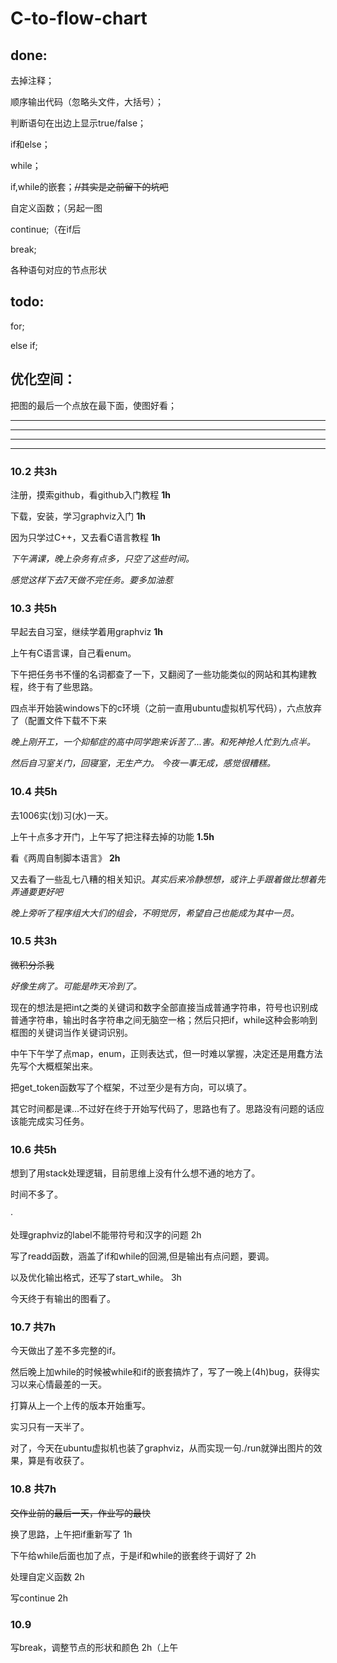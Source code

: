 # C-to-flow-chart

## done:

去掉注释；

顺序输出代码（忽略头文件，大括号）；

判断语句在出边上显示true/false；

if和else；

while；

if,while的嵌套；~~//其实是之前留下的坑吧~~

自定义函数；（另起一图

continue;（在if后

break;

各种语句对应的节点形状

## todo:

for;

else if;

## 优化空间：

把图的最后一个点放在最下面，使图好看；




***
***
***
***




### 10.2 共3h

注册，摸索github，看github入门教程 **1h**

下载，安装，学习graphviz入门 **1h**

因为只学过C++，又去看C语言教程 **1h**

*下午满课，晚上杂务有点多，只空了这些时间。*

*感觉这样下去7天做不完任务。要多加油惹*

### 10.3 共5h

早起去自习室，继续学着用graphviz **1h**

上午有C语言课，自己看enum。

下午把任务书不懂的名词都查了一下，又翻阅了一些功能类似的网站和其构建教程，终于有了些思路。

四点半开始装windows下的c环境（之前一直用ubuntu虚拟机写代码），六点放弃了（配置文件下载不下来

*晚上刚开工，一个抑郁症的高中同学跑来诉苦了...害。和死神抢人忙到九点半。*

*然后自习室关门，回寝室，无生产力。 今夜一事无成，感觉很糟糕。*

### 10.4 共5h

去1006实(划)习(水)一天。

上午十点多才开门，上午写了把注释去掉的功能 **1.5h**

看《两周自制脚本语言》 **2h**

又去看了一些乱七八糟的相关知识。*其实后来冷静想想，或许上手跟着做比想着先弄通要更好吧*

*晚上旁听了程序组大大们的组会，不明觉厉，希望自己也能成为其中一员。*

### 10.5 共3h

~~微积分杀我~~

*好像生病了。可能是昨天冷到了。*

现在的想法是把int之类的关键词和数字全部直接当成普通字符串，符号也识别成普通字符串，输出时各字符串之间无脑空一格；然后只把if，while这种会影响到框图的关键词当作关键词识别。

中午下午学了点map，enum，正则表达式，但一时难以掌握，决定还是用蠢方法先写个大概框架出来。

把get_token函数写了个框架，不过至少是有方向，可以填了。

其它时间都是课...不过好在终于开始写代码了，思路也有了。思路没有问题的话应该能完成实习任务。

### 10.6 共5h

想到了用stack处理逻辑，目前思维上没有什么想不通的地方了。

时间不多了。

·

处理graphviz的label不能带符号和汉字的问题 2h

写了readd函数，涵盖了if和while的回溯,但是输出有点问题，要调。

以及优化输出格式，还写了start_while。 3h

今天终于有输出的图看了。

### 10.7 共7h

今天做出了差不多完整的if。

然后晚上加while的时候被while和if的嵌套搞炸了，写了一晚上(4h)bug，获得实习以来心情最差的一天。

打算从上一个上传的版本开始重写。

实习只有一天半了。

对了，今天在ubuntu虚拟机也装了graphviz，从而实现一句./run就弹出图片的效果，算是有收获了。

### 10.8 共7h

~~交作业前的最后一天，作业写的最快~~

换了思路，上午把if重新写了 1h

下午给while后面也加了点，于是if和while的嵌套终于调好了 2h

处理自定义函数 2h

写continue 2h

### 10.9

写break，调整节点的形状和颜色 2h（上午
